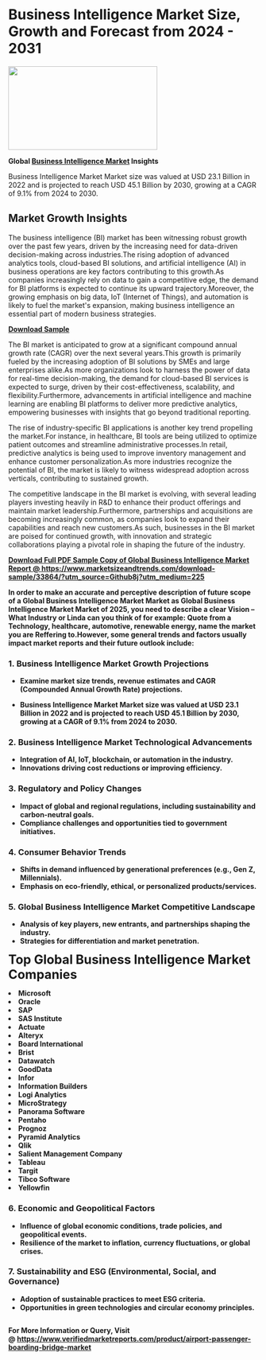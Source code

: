 <H1>Business Intelligence Market Size, Growth and Forecast from 2024 - 2031</H1><img class="aligncenter size-medium wp-image-584254" src="https://thirdeyenews.in/wp-content/uploads/2024/09/Global-Market-Research-300x168.jpeg" alt="" width="300" height="168" /><p><strong>Global&nbsp;<a href="https://www.marketsizeandtrends.com/download-sample/33864/?utm_source=Github8j?utm_medium=225">Business Intelligence Market</a> Insights</strong></p><p>Business Intelligence Market Market size was valued at USD 23.1 Billion in 2022 and is projected to reach USD 45.1 Billion by 2030, growing at a CAGR of 9.1% from 2024 to 2030.</p><p><h2>Market Growth Insights</h2> <p>The business intelligence (BI) market has been witnessing robust growth over the past few years, driven by the increasing need for data-driven decision-making across industries.The rising adoption of advanced analytics tools, cloud-based BI solutions, and artificial intelligence (AI) in business operations are key factors contributing to this growth.As companies increasingly rely on data to gain a competitive edge, the demand for BI platforms is expected to continue its upward trajectory.Moreover, the growing emphasis on big data, IoT (Internet of Things), and automation is likely to fuel the market's expansion, making business intelligence an essential part of modern business strategies.</p> <p><strong><a href="#">Download Sample</a></strong></p> <p>The BI market is anticipated to grow at a significant compound annual growth rate (CAGR) over the next several years.This growth is primarily fueled by the increasing adoption of BI solutions by SMEs and large enterprises alike.As more organizations look to harness the power of data for real-time decision-making, the demand for cloud-based BI services is expected to surge, driven by their cost-effectiveness, scalability, and flexibility.Furthermore, advancements in artificial intelligence and machine learning are enabling BI platforms to deliver more predictive analytics, empowering businesses with insights that go beyond traditional reporting.</p> <p>The rise of industry-specific BI applications is another key trend propelling the market.For instance, in healthcare, BI tools are being utilized to optimize patient outcomes and streamline administrative processes.In retail, predictive analytics is being used to improve inventory management and enhance customer personalization.As more industries recognize the potential of BI, the market is likely to witness widespread adoption across verticals, contributing to sustained growth.</p> <p>The competitive landscape in the BI market is evolving, with several leading players investing heavily in R&D to enhance their product offerings and maintain market leadership.Furthermore, partnerships and acquisitions are becoming increasingly common, as companies look to expand their capabilities and reach new customers.As such, businesses in the BI market are poised for continued growth, with innovation and strategic collaborations playing a pivotal role in shaping the future of the industry.</p> <p><strong><a href="#"></p><p><span class=""><strong>Download Full PDF Sample Copy of Global Business Intelligence Market Report</strong> @ <a href="https://www.marketsizeandtrends.com/download-sample/33864/?utm_source=Github8j?utm_medium=225" target="_blank">https://www.marketsizeandtrends.com/download-sample/33864/?utm_source=Github8j?utm_medium=225</a></span></p><p>In order to make an accurate and perceptive description of future scope of a Global&nbsp;Business Intelligence Market Market as Global&nbsp;Business Intelligence Market Market of 2025, you need to describe a clear Vision &ndash; What Industry or Linda can you think of for example: Quote from a Technology, healthcare, automotive, renewable energy, name the market you are Reffering to.However, some general trends and factors usually impact market reports and their future outlook include:</p><h3>1.&nbsp;<strong>Business Intelligence Market Growth Projections</strong></h3><ul><li>Examine market size trends, revenue estimates and CAGR (Compounded Annual Growth Rate) projections.</li><li><p>Business Intelligence Market Market size was valued at USD 23.1 Billion in 2022 and is projected to reach USD 45.1 Billion by 2030, growing at a CAGR of 9.1% from 2024 to 2030.</p></li></ul><h3>2.&nbsp;<strong>Business Intelligence Market Technological Advancements</strong></h3><ul><li>Integration of AI, IoT, blockchain, or automation in the industry.</li><li>Innovations driving cost reductions or improving efficiency.</li></ul><h3>3.&nbsp;<strong>Regulatory and Policy Changes</strong></h3><ul><li>Impact of global and regional regulations, including sustainability and carbon-neutral goals.</li><li>Compliance challenges and opportunities tied to government initiatives.</li></ul><h3>4.&nbsp;<strong>Consumer Behavior Trends</strong></h3><ul><li>Shifts in demand influenced by generational preferences (e.g., Gen Z, Millennials).</li><li>Emphasis on eco-friendly, ethical, or personalized products/services.</li></ul><h3>5.&nbsp;<strong>Global Business Intelligence Market Competitive Landscape</strong></h3><ul><li>Analysis of key players, new entrants, and partnerships shaping the industry.</li><li>Strategies for differentiation and market penetration.</li></ul><p data-pm-slice="1 1 []"><span style="color: inherit; font-family: inherit; font-size: 25px;">Top Global Business Intelligence Market Companies</span></p><div class="" data-test-id=""><p><li>Microsoft</li><li> Oracle</li><li> SAP</li><li> SAS Institute</li><li> Actuate</li><li> Alteryx</li><li> Board International</li><li> Brist</li><li> Datawatch</li><li> GoodData</li><li> Infor</li><li> Information Builders</li><li> Logi Analytics</li><li> MicroStrategy</li><li> Panorama Software</li><li> Pentaho</li><li> Prognoz</li><li> Pyramid Analytics</li><li> Qlik</li><li> Salient Management Company</li><li> Tableau</li><li> Targit</li><li> Tibco Software</li><li> Yellowfin</li></p></div><h3>6.&nbsp;<strong>Economic and Geopolitical Factors</strong></h3><ul><li>Influence of global economic conditions, trade policies, and geopolitical events.</li><li>Resilience of the market to inflation, currency fluctuations, or global crises.</li></ul><h3>7.&nbsp;<strong>Sustainability and ESG (Environmental, Social, and Governance)</strong></h3><ul><li>Adoption of sustainable practices to meet ESG criteria.</li><li>Opportunities in green technologies and circular economy principles.</li></ul><h2><strong style="font-size: 14px;">For More Information or Query, Visit @&nbsp;</strong><a style="background-color: #ffffff; font-size: 14px;" href="https://www.marketsizeandtrends.com/report/business-intelligence-market/" target="_blank">https://www.verifiedmarketreports.com/product/airport-passenger-boarding-bridge-market</a></h2>